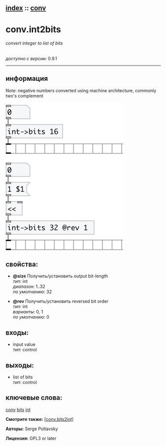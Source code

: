 [index](index.html) :: [conv](category_conv.html)
---

# conv.int2bits

###### convert integer to list of bits

*доступно с версии:* 0.9.1

---


## информация
Note: negative numbers converted using machine architecture, commonly two&#39;s complement


[![example](../examples/img/conv.int2bits.jpg)](../examples/pd/conv.int2bits.pd)







## свойства:

* **@size** 
Получить/установить output bit-length<br>
_тип:_ int<br>
_диапазон:_ 1..32<br>
_по умолчанию:_ 32<br>

* **@rev** 
Получить/установить reversed bit order<br>
_тип:_ int<br>
_варианты:_ 0, 1<br>
_по умолчанию:_ 0<br>



## входы:

* input value<br>
_тип:_ control



## выходы:

* list of bits<br>
_тип:_ control



## ключевые слова:

[conv](keywords/conv.html)
[bits](keywords/bits.html)
[int](keywords/int.html)



**Смотрите также:**
[\[conv.bits2int\]](conv.bits2int.html)




**Авторы:** Serge Poltavsky




**Лицензия:** GPL3 or later





